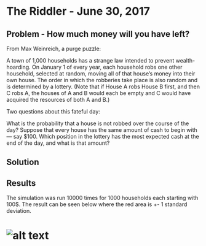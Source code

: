# The Riddler - June 30, 2017
## Problem - How much money will you have left?
From Max Weinreich, a purge puzzle:

A town of 1,000 households has a strange law intended to prevent wealth-hoarding. On January 1 of every year,
each household robs one other household, selected at random, moving all of that house’s money into their own house.
The order in which the robberies take place is also random and is determined by a lottery.
(Note that if House A robs House B first, and then C robs A, the houses of A and B would each be empty and
C would have acquired the resources of both A and B.)

Two questions about this fateful day:

What is the probability that a house is not robbed over the course of the day?
Suppose that every house has the same amount of cash to begin with — say $100.
Which position in the lottery has the most expected cash at the end of the day, and what is that amount?

## Solution


## Results
The simulation was run 10000 times for 1000 households each starting with 100$. The result can be seen below where the
red area is +- 1 standard deviation.


# ![alt text](https://github.com/rd11490/The-Riddler-Traffic/blob/master/Feb_5_16/Results.png "Simulation Results")